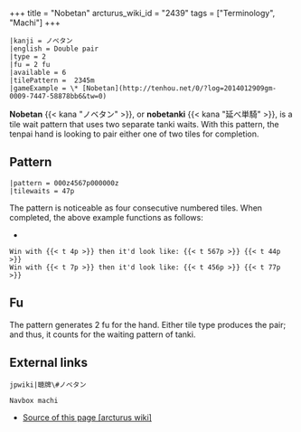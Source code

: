 +++
title = "Nobetan"
arcturus_wiki_id = "2439"
tags = ["Terminology", "Machi"]
+++

```machi
|kanji = ノベタン
|english = Double pair
|type = 2
|fu = 2 fu
|available = 6
|tilePattern =  2345m
|gameExample = \* [Nobetan](http://tenhou.net/0/?log=2014012909gm-0009-7447-58878bb6&tw=0)
```

**Nobetan** {{< kana "ノベタン" >}}, or **nobetanki** {{< kana "延べ単騎" >}}, is a tile wait
pattern that uses two separate tanki waits. With this pattern, the tenpai hand is looking to pair
either one of two tiles for completion.

## Pattern

```machi
|pattern = 000z4567p000000z
|tilewaits = 47p
```

The pattern is noticeable as four consecutive numbered tiles. When completed, the above example
functions as follows:

-


    Win with {{< t 4p >}} then it'd look like: {{< t 567p >}} {{< t 44p >}}
    Win with {{< t 7p >}} then it'd look like: {{< t 456p >}} {{< t 77p >}}

## Fu

The pattern generates 2 fu for the hand. Either tile type produces the pair; and thus, it counts for
the waiting pattern of tanki.

## External links

`jpwiki|聴牌\#ノベタン`

`Navbox machi`

- [Source of this page [arcturus wiki]](http://arcturus.su/wiki/Nobetan)
